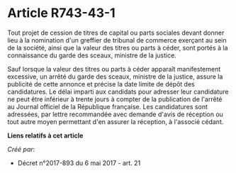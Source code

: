 # Article R743-43-1

Tout projet de cession de titres de capital ou parts sociales devant donner lieu à la nomination d'un greffier de tribunal de
commerce exerçant au sein de la société, ainsi que la valeur des titres ou parts à céder, sont portés à la connaissance du
garde des sceaux, ministre de la justice.

Sauf lorsque la valeur des titres ou parts à céder apparaît manifestement excessive, un arrêté du garde des sceaux, ministre
de la justice, assure la publicité de cette annonce et précise la date limite de dépôt des candidatures. Le délai imparti aux
candidats pour adresser leur candidature ne peut être inférieur à trente jours à compter de la publication de l'arrêté au
Journal officiel de la République française. Les candidatures sont adressées, par lettre recommandée avec demande d'avis de
réception ou tout autre moyen permettant d'en assurer la réception, à l'associé cédant.

**Liens relatifs à cet article**

_Créé par_:

  - Décret n°2017-893 du 6 mai 2017 - art. 21
